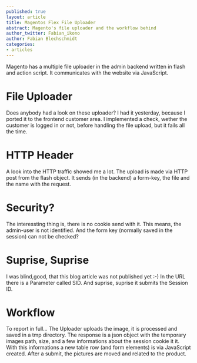 ```yaml
---
published: true
layout: article
title: Magentos Flex File Uploader
abstract: Magento's file uploader and the workflow behind
author_twitter: Fabian_ikono
author: Fabian Blechschmidt
categories:
- articles
---
```


Magento has a multiple file uploader in the admin backend written in flash and action script. It communicates with the website via JavaScript.

# File Uploader
Does anybody had a look on these uploader? I had it yesterday, because I ported it to the frontend customer area. I implemented a check, wether the customer is logged in or not, before handling the file upload, but it fails all the time.

# HTTP Header
A look into the HTTP traffic showed me a lot. The upload is made via HTTP post from the flash object. It sends (in the backend) a form-key, the file and the name with the request.

# Security?
The interessting thing is, there is no cookie send with it. This means, the admin-user is not identified. And the form key (normally saved in the session) can not be checked?

# Suprise, Suprise
I was blind,good, that this blog article was not published yet :-) In the URL there is a Parameter called SID. And suprise, suprise it submits the Session ID.

# Workflow
To report in full... The Uploader uploads the image, it is processed and saved in a tmp directory. The response is a json object with the temporary images path, size, and a few informations about the session cookie it it. With this informations a new table row (and form elements) is via JavaScript created. After a submit, the pictures are moved and related to the product.